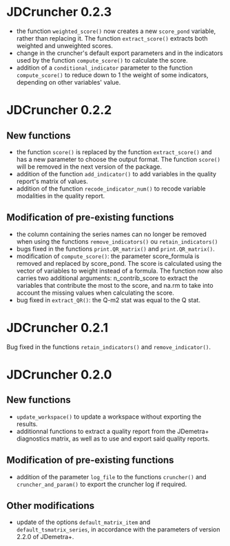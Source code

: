 # JDCruncher 0.2.3

 * the function `weighted_score()` now creates a new `score_pond` variable, rather than replacing it. The function `extract_score()` extracts both weighted and unweighted scores.
 * change in the cruncher's default export parameters and in the indicators used by the function `compute_score()` to calculate the score.
 * addition of a `conditional_indicator` parameter to the function `compute_score()` to reduce down to 1 the weight of some indicators, depending on other variables' value.

# JDCruncher 0.2.2

## New functions

 * the function `score()` is replaced by the function `extract_score()` and has a new parameter to choose the output format. The function `score()` will be removed in the next version of the package.
 * addition of the function `add_indicator()` to add variables in the quality report's matrix of values.
 * addition of the function `recode_indicator_num()` to recode variable modalities in the quality report.

## Modification of pre-existing functions

 * the column containing the series names can no longer be removed when using the functions `remove_indicators()` ou `retain_indicators()`
 * bugs fixed in the functions `print.QR_matrix()` and `print.QR_matrix()`.
 * modification of `compute_score()`: the parameter score_formula is removed and replaced by score_pond. The score is calculated using the vector of variables to weight instead of a formula. The function now also carries two additional arguments: n_contrib_score to extract the variables that contribute the most to the score, and na.rm to take into account the missing values when calculating the score.
 * bug fixed in  `extract_QR()`: the Q-m2 stat was equal to the Q stat.

# JDCruncher 0.2.1

Bug fixed in the functions `retain_indicators()` and `remove_indicator()`.


# JDCruncher 0.2.0

## New functions

 * `update_workspace()` to update a workspace without exporting the results.
 * additionnal functions to extract a quality report from the JDemetra+ diagnostics matrix, as well as to use and export said quality reports.

##  Modification of pre-existing functions

 * addition of the parameter `log_file` to the functions `cruncher()` and `cruncher_and_param()` to export the cruncher log if required.

## Other modifications

 * update of the options `default_matrix_item` and `default_tsmatrix_series`, in accordance with the parameters of version 2.2.0 of JDemetra+.
